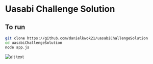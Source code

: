 # Uasabi Challenge Solution

## To run
```bash
git clone https://github.com/danielkwok21/uasabiChallengeSolution
cd uasabiChallengeSolution
node app.js
```
![alt text](https://i.ibb.co/z74Jk4v/untitled-3.png)
